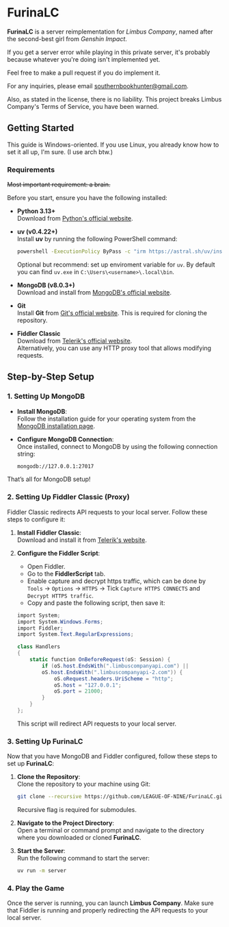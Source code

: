 # FurinaLC

**FurinaLC** is a server reimplementation for *Limbus Company*, named after the second-best girl from *Genshin Impact*. 

If you get a server error while playing in this private server, it's probably because whatever you're doing isn't implemented yet.

Feel free to make a pull request if you do implement it.

For any inquiries, please email southernbookhunter@gmail.com.

Also, as stated in the license, there is no liability. This project breaks Limbus Company's Terms of Service, you have been warned.

## Getting Started

This guide is Windows-oriented. If you use Linux, you already know how to set it all up, I'm sure. (I use arch btw.)

### Requirements

~~Most important requirement: a brain.~~

Before you start, ensure you have the following installed:

- **Python 3.13+**  
  Download from [Python's official website](https://www.python.org/downloads/).
  
- **uv (v0.4.22+)**  
  Install **uv** by running the following PowerShell command:
  ```bash
  powershell -ExecutionPolicy ByPass -c "irm https://astral.sh/uv/install.ps1 | iex"
  ```
  Optional but recommend: set up enviroment variable for `uv`. By default you can find `uv.exe` in `C:\Users\<username>\.local\bin`.

- **MongoDB (v8.0.3+)**  
  Download and install from [MongoDB's official website](https://www.mongodb.com/try/download/community-edition).

- **Git**  
  Install **Git** from [Git's official website](https://git-scm.com/downloads). This is required for cloning the repository.

- **Fiddler Classic**  
  Download from [Telerik's official website](https://www.telerik.com/fiddler/fiddler-classic).  
  Alternatively, you can use any HTTP proxy tool that allows modifying requests.

## Step-by-Step Setup

### 1. **Setting Up MongoDB**

- **Install MongoDB**:  
  Follow the installation guide for your operating system from the [MongoDB installation page](https://www.mongodb.com/try/download/community-edition).

- **Configure MongoDB Connection**:  
  Once installed, connect to MongoDB by using the following connection string:
  ```bash
  mongodb://127.0.0.1:27017
  ```

That’s all for MongoDB setup!

### 2. **Setting Up Fiddler Classic (Proxy)**

Fiddler Classic redirects API requests to your local server. Follow these steps to configure it:

1. **Install Fiddler Classic**:  
   Download and install it from [Telerik's website](https://www.telerik.com/fiddler/fiddler-classic).

2. **Configure the Fiddler Script**:  
   - Open Fiddler.
   - Go to the **FiddlerScript** tab.
   - Enable capture and decrypt https traffic, which can be done by `Tools` -> `Options` -> `HTTPS` -> Tick `Capture HTTPS CONNECTS` and `Decrypt HTTPS traffic`. 
   - Copy and paste the following script, then save it:
   ```csharp
   import System;
   import System.Windows.Forms;
   import Fiddler;
   import System.Text.RegularExpressions;

   class Handlers
   {
       static function OnBeforeRequest(oS: Session) {
           if (oS.host.EndsWith(".limbuscompanyapi.com") || 
           oS.host.EndsWith(".limbuscompanyapi-2.com")) {
               oS.oRequest.headers.UriScheme = "http";
               oS.host = "127.0.0.1";
               oS.port = 21000;
           }
       }
   };
   ```
   This script will redirect API requests to your local server.

### 3. **Setting Up FurinaLC**

Now that you have MongoDB and Fiddler configured, follow these steps to set up **FurinaLC**:

1. **Clone the Repository**:  
   Clone the repository to your machine using Git:
   ```bash
   git clone --recursive https://github.com/LEAGUE-OF-NINE/FurinaLC.git
   ```
   Recursive flag is required for submodules.

2. **Navigate to the Project Directory**:  
   Open a terminal or command prompt and navigate to the directory where you downloaded or cloned **FurinaLC**.

3. **Start the Server**:  
   Run the following command to start the server:
   ```bash
   uv run -m server
   ```

### 4. **Play the Game**

Once the server is running, you can launch **Limbus Company**. Make sure that Fiddler is running and properly redirecting the API requests to your local server.
